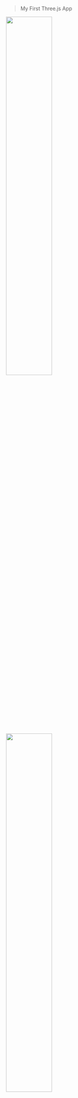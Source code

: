 > My First Three.js App
<img src="https://user-images.githubusercontent.com/75277382/149139919-a5116ffc-3c5a-492b-9b66-3493922881ef.PNG" width=50% height=50%>
<img src="https://user-images.githubusercontent.com/75277382/149139922-e5a0885c-b941-4b03-a426-10e301bcf35f.PNG" width=50% height=50%>
